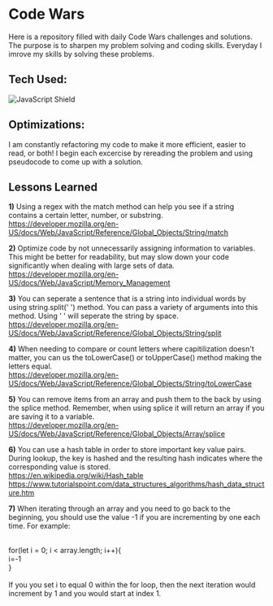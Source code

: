 # Code Wars
Here is a repository filled with daily Code Wars challenges and solutions. The purpose is to sharpen my problem solving and coding skills. Everyday I imrove my skills by solving these problems.

## Tech Used:
<img alt="JavaScript Shield" src="https://img.shields.io/badge/JavaScript-F7DF1E?style=for-the-badge&logo=javascript&logoColor=black"/>

## Optimizations:
I am constantly refactoring my code to make it more efficient, easier to read, or both! I begin each excercise by rereading the problem and using pseudocode to come up with a solution.

## Lessons Learned
**1)** Using a regex with the match method can help you see if a string contains a certain letter, number, or substring.
https://developer.mozilla.org/en-US/docs/Web/JavaScript/Reference/Global_Objects/String/match

**2)** Optimize code by not unnecessarily assigning information to variables. This might be better for readability, but may slow down your code significantly when dealing with large sets of data.
<br/>https://developer.mozilla.org/en-US/docs/Web/JavaScript/Memory_Management

**3)** You can seperate a sentence that is a string into individual words by using string.split(' ') method. You can pass a variety of arguments into this method. Using ' ' will seperate the string by space.
https://developer.mozilla.org/en-US/docs/Web/JavaScript/Reference/Global_Objects/String/split

**4)** When needing to compare or count letters where capitilization doesn't matter, you can us the toLowerCase() or toUpperCase() method making the letters equal.<br/>https://developer.mozilla.org/en-US/docs/Web/JavaScript/Reference/Global_Objects/String/toLowerCase

**5)** You can remove items from an array and push them to the back by using the splice method. Remember, when using splice it will return an array if you are saving it to a variable.<br/>https://developer.mozilla.org/en-US/docs/Web/JavaScript/Reference/Global_Objects/Array/splice

**6)** You can use a hash table in order to store important key value pairs. During lookup, the key is hashed and the resulting hash indicates where the corresponding value is stored.<br/>https://en.wikipedia.org/wiki/Hash_table <br/>https://www.tutorialspoint.com/data_structures_algorithms/hash_data_structure.htm

**7)** When iterating through an array and you need to go back to the beginning, you should use the value -1 if you are incrementing by one each time. For example:<br/><br/>

for(let i = 0; i < array.length; i++){<br/>
    i=-1<br/>
}<br/><br/>
If you you set i to equal 0 within the for loop, then the next iteration would increment by 1 and you would start at index 1.